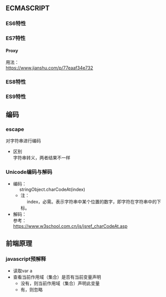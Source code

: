 ## ECMASCRIPT
### ES6特性
### ES7特性
#### Proxy  
用法：    
https://www.jianshu.com/p/77eaaf34e732  
### ES8特性
### ES9特性

## 编码
### escape  
对字符串进行编码  
+ 区别  
字符串转义，两者结果不一样  
### Unicode编码与解码  
+ 编码：   
<span style="display: inline-block;width:20px;">&nbsp;</span>stringObject.charCodeAt(index)     
    + 注：    
    <span style="display: inline-block;width:20px;">&nbsp;</span>index，必需。表示字符串中某个位置的数字，即字符在字符串中的下标。    
+ 解码：   
参考：   
https://www.w3school.com.cn/js/jsref_charCodeAt.asp    

## 前端原理
### javascript预解释
  + 读取var a
  + 查看当前作用域（集合）是否有当前变量声明
    + 没有，则当前作用域（集合）声明此变量
    + 有，则忽略    